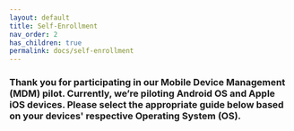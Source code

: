 ```yaml
---
layout: default
title: Self-Enrollment
nav_order: 2
has_children: true
permalink: docs/self-enrollment
---
```


### Thank you for participating in our Mobile Device Management (MDM) pilot. Currently, we’re piloting Android OS and Apple iOS devices.  Please select the appropriate guide below based on your devices' respective Operating System (OS).
